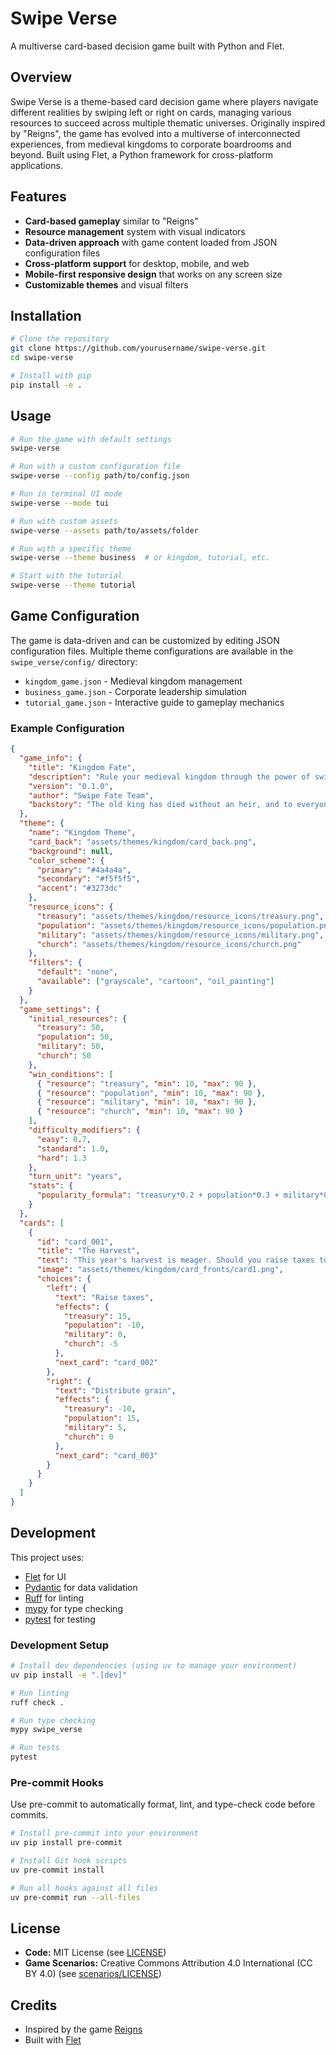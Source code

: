 # Swipe Verse

A multiverse card-based decision game built with Python and Flet.

## Overview

Swipe Verse is a theme-based card decision game where players navigate different realities by swiping left or right on cards, managing various resources to succeed across multiple thematic universes. Originally inspired by "Reigns", the game has evolved into a multiverse of interconnected experiences, from medieval kingdoms to corporate boardrooms and beyond. Built using Flet, a Python framework for cross-platform applications.

## Features

- **Card-based gameplay** similar to "Reigns"
- **Resource management** system with visual indicators
- **Data-driven approach** with game content loaded from JSON configuration files
- **Cross-platform support** for desktop, mobile, and web
- **Mobile-first responsive design** that works on any screen size
- **Customizable themes** and visual filters

## Installation

```bash
# Clone the repository
git clone https://github.com/yourusername/swipe-verse.git
cd swipe-verse

# Install with pip
pip install -e .
```

## Usage

```bash
# Run the game with default settings
swipe-verse

# Run with a custom configuration file
swipe-verse --config path/to/config.json

# Run in terminal UI mode
swipe-verse --mode tui

# Run with custom assets
swipe-verse --assets path/to/assets/folder

# Run with a specific theme
swipe-verse --theme business  # or kingdom, tutorial, etc.

# Start with the tutorial
swipe-verse --theme tutorial
```

## Game Configuration

The game is data-driven and can be customized by editing JSON configuration files. Multiple theme configurations are available in the `swipe_verse/config/` directory:

- `kingdom_game.json` - Medieval kingdom management
- `business_game.json` - Corporate leadership simulation
- `tutorial_game.json` - Interactive guide to gameplay mechanics

### Example Configuration

```json
{
  "game_info": {
    "title": "Kingdom Fate",
    "description": "Rule your medieval kingdom through the power of swiping",
    "version": "0.1.0",
    "author": "Swipe Fate Team",
    "backstory": "The old king has died without an heir, and to everyone's surprise, you've been chosen to rule the kingdom..."
  },
  "theme": {
    "name": "Kingdom Theme",
    "card_back": "assets/themes/kingdom/card_back.png",
    "background": null,
    "color_scheme": {
      "primary": "#4a4a4a",
      "secondary": "#f5f5f5",
      "accent": "#3273dc"
    },
    "resource_icons": {
      "treasury": "assets/themes/kingdom/resource_icons/treasury.png",
      "population": "assets/themes/kingdom/resource_icons/population.png",
      "military": "assets/themes/kingdom/resource_icons/military.png",
      "church": "assets/themes/kingdom/resource_icons/church.png"
    },
    "filters": {
      "default": "none",
      "available": ["grayscale", "cartoon", "oil_painting"]
    }
  },
  "game_settings": {
    "initial_resources": {
      "treasury": 50,
      "population": 50,
      "military": 50,
      "church": 50
    },
    "win_conditions": [
      { "resource": "treasury", "min": 10, "max": 90 },
      { "resource": "population", "min": 10, "max": 90 },
      { "resource": "military", "min": 10, "max": 90 },
      { "resource": "church", "min": 10, "max": 90 }
    ],
    "difficulty_modifiers": {
      "easy": 0.7,
      "standard": 1.0,
      "hard": 1.3
    },
    "turn_unit": "years",
    "stats": {
      "popularity_formula": "treasury*0.2 + population*0.3 + military*0.2 + church*0.3"
    }
  },
  "cards": [
    {
      "id": "card_001",
      "title": "The Harvest",
      "text": "This year's harvest is meager. Should you raise taxes to compensate or distribute grain from the royal reserves?",
      "image": "assets/themes/kingdom/card_fronts/card1.png",
      "choices": {
        "left": {
          "text": "Raise taxes",
          "effects": {
            "treasury": 15,
            "population": -10,
            "military": 0,
            "church": -5
          },
          "next_card": "card_002"
        },
        "right": {
          "text": "Distribute grain",
          "effects": {
            "treasury": -10,
            "population": 15,
            "military": 5,
            "church": 0
          },
          "next_card": "card_003"
        }
      }
    }
  ]
}
```

## Development

This project uses:
- [Flet](https://flet.dev/) for UI
- [Pydantic](https://pydantic-docs.helpmanual.io/) for data validation
- [Ruff](https://github.com/charliermarsh/ruff) for linting
- [mypy](http://mypy-lang.org/) for type checking
- [pytest](https://docs.pytest.org/) for testing

### Development Setup

```bash
# Install dev dependencies (using uv to manage your environment)
uv pip install -e ".[dev]"

# Run linting
ruff check .

# Run type checking
mypy swipe_verse

# Run tests
pytest
```

### Pre-commit Hooks

Use pre-commit to automatically format, lint, and type-check code before commits.

```bash
# Install pre-commit into your environment
uv pip install pre-commit

# Install Git hook scripts
uv pre-commit install

# Run all hooks against all files
uv pre-commit run --all-files
```

## License

- **Code:** MIT License (see [LICENSE](LICENSE))
- **Game Scenarios:** Creative Commons Attribution 4.0 International (CC BY 4.0) (see [scenarios/LICENSE](scenarios/LICENSE))

## Credits

- Inspired by the game [Reigns](https://www.devolverdigital.com/games/reigns)
- Built with [Flet](https://flet.dev/)